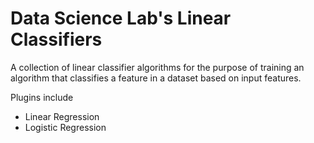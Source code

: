 # Data Science Lab's Linear Classifiers
A collection of linear classifier algorithms for the purpose of training an algorithm that classifies a feature in a dataset based on input features.  

Plugins include
* Linear Regression
* Logistic Regression

